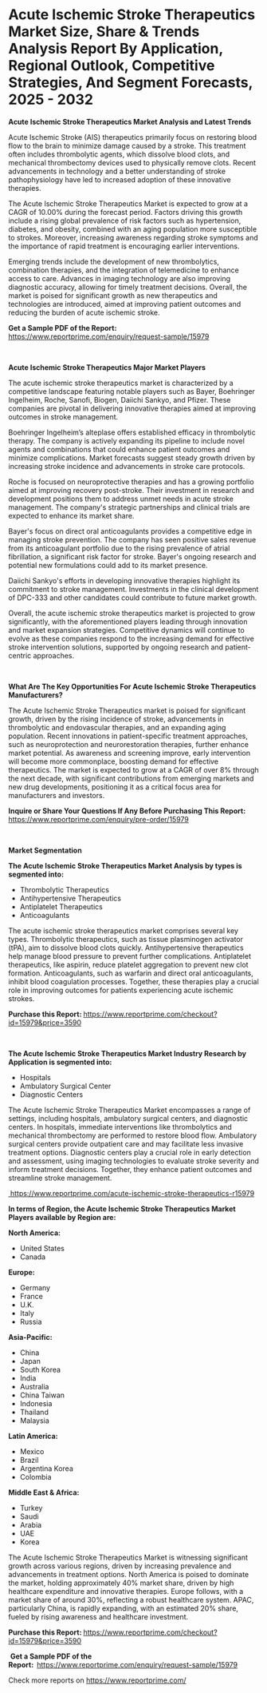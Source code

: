 <p><h1>Acute Ischemic Stroke Therapeutics Market Size, Share & Trends Analysis Report By Application, Regional Outlook, Competitive Strategies, And Segment Forecasts, 2025 - 2032</h1></p><p><strong>Acute Ischemic Stroke Therapeutics Market Analysis and Latest Trends</strong></p>
<p><p>Acute Ischemic Stroke (AIS) therapeutics primarily focus on restoring blood flow to the brain to minimize damage caused by a stroke. This treatment often includes thrombolytic agents, which dissolve blood clots, and mechanical thrombectomy devices used to physically remove clots. Recent advancements in technology and a better understanding of stroke pathophysiology have led to increased adoption of these innovative therapies.</p><p>The Acute Ischemic Stroke Therapeutics Market is expected to grow at a CAGR of 10.00% during the forecast period. Factors driving this growth include a rising global prevalence of risk factors such as hypertension, diabetes, and obesity, combined with an aging population more susceptible to strokes. Moreover, increasing awareness regarding stroke symptoms and the importance of rapid treatment is encouraging earlier interventions.</p><p>Emerging trends include the development of new thrombolytics, combination therapies, and the integration of telemedicine to enhance access to care. Advances in imaging technology are also improving diagnostic accuracy, allowing for timely treatment decisions. Overall, the market is poised for significant growth as new therapeutics and technologies are introduced, aimed at improving patient outcomes and reducing the burden of acute ischemic stroke.</p></p>
<p><strong>Get a Sample PDF of the Report:&nbsp;</strong> <a href="https://www.reportprime.com/enquiry/request-sample/15979?utm_campaign=3554&utm_medium=2&utm_source=Github&utm_content=ia&utm_term=20032025&utm_id=acute-ischemic-stroke-therapeutics">https://www.reportprime.com/enquiry/request-sample/15979</a></p>
<p>&nbsp;</p>
<p><strong>Acute Ischemic Stroke Therapeutics Major Market Players</strong></p>
<p><p>The acute ischemic stroke therapeutics market is characterized by a competitive landscape featuring notable players such as Bayer, Boehringer Ingelheim, Roche, Sanofi, Biogen, Daiichi Sankyo, and Pfizer. These companies are pivotal in delivering innovative therapies aimed at improving outcomes in stroke management.</p><p>Boehringer Ingelheim’s alteplase offers established efficacy in thrombolytic therapy. The company is actively expanding its pipeline to include novel agents and combinations that could enhance patient outcomes and minimize complications. Market forecasts suggest steady growth driven by increasing stroke incidence and advancements in stroke care protocols.</p><p>Roche is focused on neuroprotective therapies and has a growing portfolio aimed at improving recovery post-stroke. Their investment in research and development positions them to address unmet needs in acute stroke management. The company's strategic partnerships and clinical trials are expected to enhance its market share.</p><p>Bayer's focus on direct oral anticoagulants provides a competitive edge in managing stroke prevention. The company has seen positive sales revenue from its anticoagulant portfolio due to the rising prevalence of atrial fibrillation, a significant risk factor for stroke. Bayer's ongoing research and potential new formulations could add to its market presence.</p><p>Daiichi Sankyo's efforts in developing innovative therapies highlight its commitment to stroke management. Investments in the clinical development of DPC-333 and other candidates could contribute to future market growth.</p><p>Overall, the acute ischemic stroke therapeutics market is projected to grow significantly, with the aforementioned players leading through innovation and market expansion strategies. Competitive dynamics will continue to evolve as these companies respond to the increasing demand for effective stroke intervention solutions, supported by ongoing research and patient-centric approaches.</p></p>
<p>&nbsp;</p>
<p><strong>What Are The Key Opportunities For Acute Ischemic Stroke Therapeutics Manufacturers?</strong></p>
<p><p>The Acute Ischemic Stroke Therapeutics market is poised for significant growth, driven by the rising incidence of stroke, advancements in thrombolytic and endovascular therapies, and an expanding aging population. Recent innovations in patient-specific treatment approaches, such as neuroprotection and neurorestoration therapies, further enhance market potential. As awareness and screening improve, early intervention will become more commonplace, boosting demand for effective therapeutics. The market is expected to grow at a CAGR of over 8% through the next decade, with significant contributions from emerging markets and new drug developments, positioning it as a critical focus area for manufacturers and investors.</p></p>
<p><strong>Inquire or Share Your Questions If Any Before Purchasing This Report:</strong> <a href="https://www.reportprime.com/enquiry/pre-order/15979?utm_campaign=3554&utm_medium=2&utm_source=Github&utm_content=ia&utm_term=20032025&utm_id=acute-ischemic-stroke-therapeutics">https://www.reportprime.com/enquiry/pre-order/15979</a></p>
<p>&nbsp;</p>
<p><strong>Market Segmentation</strong></p>
<p><strong>The Acute Ischemic Stroke Therapeutics Market Analysis by types is segmented into:</strong></p>
<p><ul><li>Thrombolytic Therapeutics</li><li>Antihypertensive Therapeutics</li><li>Antiplatelet Therapeutics</li><li>Anticoagulants</li></ul></p>
<p><p>The acute ischemic stroke therapeutics market comprises several key types. Thrombolytic therapeutics, such as tissue plasminogen activator (tPA), aim to dissolve blood clots quickly. Antihypertensive therapeutics help manage blood pressure to prevent further complications. Antiplatelet therapeutics, like aspirin, reduce platelet aggregation to prevent new clot formation. Anticoagulants, such as warfarin and direct oral anticoagulants, inhibit blood coagulation processes. Together, these therapies play a crucial role in improving outcomes for patients experiencing acute ischemic strokes.</p></p>
<p><strong>Purchase this Report:&nbsp;</strong><a href="https://www.reportprime.com/checkout?id=15979&price=3590&utm_campaign=3554&utm_medium=2&utm_source=Github&utm_content=ia&utm_term=20032025&utm_id=acute-ischemic-stroke-therapeutics">https://www.reportprime.com/checkout?id=15979&price=3590</a></p>
<p>&nbsp;</p>
<p><strong>The Acute Ischemic Stroke Therapeutics Market Industry Research by Application is segmented into:</strong></p>
<p><ul><li>Hospitals</li><li>Ambulatory Surgical Center</li><li>Diagnostic Centers</li></ul></p>
<p><p>The Acute Ischemic Stroke Therapeutics Market encompasses a range of settings, including hospitals, ambulatory surgical centers, and diagnostic centers. In hospitals, immediate interventions like thrombolytics and mechanical thrombectomy are performed to restore blood flow. Ambulatory surgical centers provide outpatient care and may facilitate less invasive treatment options. Diagnostic centers play a crucial role in early detection and assessment, using imaging technologies to evaluate stroke severity and inform treatment decisions. Together, they enhance patient outcomes and streamline stroke management.</p></p>
<p><a href="https://www.reportprime.com/acute-ischemic-stroke-therapeutics-r15979?utm_campaign=3554&utm_medium=2&utm_source=Github&utm_content=ia&utm_term=20032025&utm_id=acute-ischemic-stroke-therapeutics">&nbsp;https://www.reportprime.com/acute-ischemic-stroke-therapeutics-r15979</a></p>
<p><strong>In terms of Region, the Acute Ischemic Stroke Therapeutics Market Players available by Region are:</strong></p>
<p>
    <p> <strong> North America: </strong>
        <ul>
            <li>United States</li>
            <li>Canada</li>
        </ul>
        </p> 
    <p> <strong> Europe: </strong>
        <ul>
            <li>Germany</li>
            <li>France</li>
            <li>U.K.</li>
            <li>Italy</li>
            <li>Russia</li>
        </ul>
        </p> 
    <p> <strong> Asia-Pacific: </strong>
        <ul>
            <li>China</li>
            <li>Japan</li>
            <li>South Korea</li>
            <li>India</li>
            <li>Australia</li>
            <li>China Taiwan</li>
            <li>Indonesia</li>
            <li>Thailand</li>
            <li>Malaysia</li>
        </ul>
        </p> 
    <p> <strong> Latin America: </strong>
        <ul>
            <li>Mexico</li>
            <li>Brazil</li>
            <li>Argentina Korea</li>
            <li>Colombia</li>
        </ul>
        </p> 
    <p> <strong> Middle East & Africa: </strong>
        <ul>
            <li>Turkey</li>
            <li>Saudi</li>
            <li>Arabia</li>
            <li>UAE</li>
            <li>Korea</li>
        </ul>
    </p>
    </p>
<p><p>The Acute Ischemic Stroke Therapeutics Market is witnessing significant growth across various regions, driven by increasing prevalence and advancements in treatment options. North America is poised to dominate the market, holding approximately 40% market share, driven by high healthcare expenditure and innovative therapies. Europe follows, with a market share of around 30%, reflecting a robust healthcare system. APAC, particularly China, is rapidly expanding, with an estimated 20% share, fueled by rising awareness and healthcare investment.</p></p>
<p><strong>Purchase this Report: </strong><a href="https://www.reportprime.com/checkout?id=15979&price=3590&utm_campaign=3554&utm_medium=2&utm_source=Github&utm_content=ia&utm_term=20032025&utm_id=acute-ischemic-stroke-therapeutics">https://www.reportprime.com/checkout?id=15979&price=3590</a></p>
<p>&nbsp;<strong>Get a Sample PDF of the Report:&nbsp;&nbsp;</strong><a href="https://www.reportprime.com/enquiry/request-sample/15979?utm_campaign=3554&utm_medium=2&utm_source=Github&utm_content=ia&utm_term=20032025&utm_id=acute-ischemic-stroke-therapeutics">https://www.reportprime.com/enquiry/request-sample/15979</a></p>
<p><strong></strong></p>
<p>Check more reports on <a href="https://www.reportprime.com/?utm_campaign=3554&utm_medium=2&utm_source=Github&utm_content=ia&utm_term=20032025&utm_id=acute-ischemic-stroke-therapeutics">https://www.reportprime.com/</a></p>